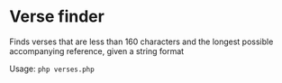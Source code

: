 Verse finder
============
Finds verses that are less than 160 characters and the longest possible accompanying reference, given a string format

Usage: `php verses.php`
